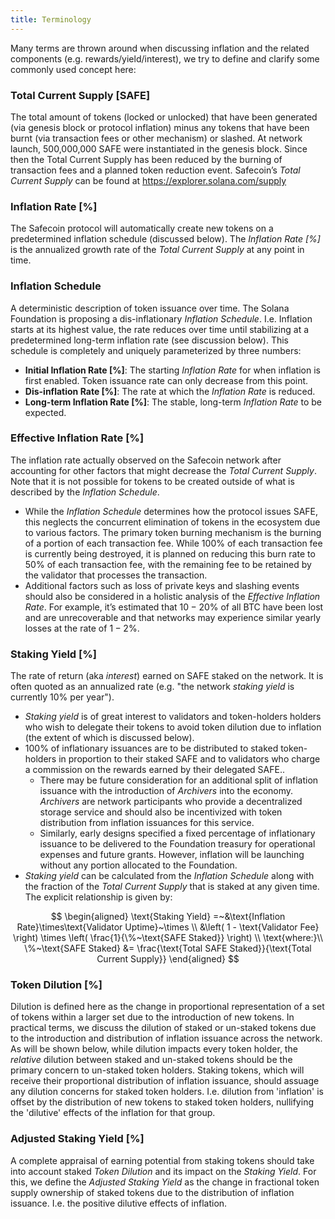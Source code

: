 ```yaml
---
title: Terminology
---
```



Many terms are thrown around when discussing inflation and the related components (e.g. rewards/yield/interest), we try to define and clarify some commonly used concept here:

### Total Current Supply [SAFE]
The total amount of tokens (locked or unlocked) that have been generated (via genesis block or protocol inflation) minus any tokens that have been burnt (via transaction fees or other mechanism) or slashed. At network launch, 500,000,000 SAFE were instantiated in the genesis block. Since then the Total Current Supply has been reduced by the burning of transaction fees and a planned token reduction event. Safecoin’s *Total Current Supply* can be found at https://explorer.solana.com/supply


### Inflation Rate [%]
The Safecoin protocol will automatically create new tokens on a predetermined inflation schedule (discussed below). The *Inflation Rate [%]* is the annualized growth rate of the *Total Current Supply* at any point in time.


### Inflation Schedule
A deterministic description of token issuance over time. The Solana Foundation is proposing a dis-inflationary *Inflation Schedule*. I.e. Inflation starts at its highest value, the rate reduces over time until stabilizing at a predetermined long-term inflation rate (see discussion below). This schedule is completely and uniquely parameterized by three numbers:

- **Initial Inflation Rate [%]**: The starting *Inflation Rate* for when inflation is first enabled. Token issuance rate can only decrease from this point.
- **Dis-inflation Rate [%]**: The rate at which the *Inflation Rate* is reduced.
- **Long-term Inflation Rate [%]**: The stable, long-term *Inflation Rate* to be expected.


### Effective Inflation Rate [%]

The inflation rate actually observed on the Safecoin network after accounting for other factors that might decrease the *Total Current Supply*. Note that it is not possible for tokens to be created outside of what is described by the *Inflation Schedule*.

- While the *Inflation Schedule* determines how the protocol issues SAFE, this neglects the concurrent elimination of tokens in the ecosystem due to various factors. The primary token burning mechanism is the burning of a portion of each transaction fee. While $100\%$ of each transaction fee is currently being destroyed, it is planned on reducing this burn rate to $50\%$ of each transaction fee, with the remaining fee to be retained by the validator that processes the transaction.
- Additional factors such as loss of private keys and slashing events should also be considered in a holistic analysis of the *Effective Inflation Rate*. For example, it’s estimated that $10-20\%$ of all BTC have been lost and are unrecoverable and that networks may experience similar yearly losses at the rate of $1-2\%$.

### Staking Yield [%]
The rate of return (aka *interest*) earned on SAFE staked on the network. It is often quoted as an annualized rate (e.g. "the network *staking yield* is currently $10\%$ per year").
- *Staking yield* is of great interest to validators and token-holders holders who wish to delegate their tokens to avoid token dilution due to inflation (the extent of which is discussed below).
- $100\%$ of inflationary issuances are to be distributed to staked token-holders in proportion to their staked SAFE and to validators who charge a commission on the rewards earned by their delegated SAFE..
    - There may be future consideration for an additional split of inflation issuance with the introduction of *Archivers* into the economy. *Archivers* are network participants who provide a decentralized storage service and should also be incentivized with token distribution from inflation issuances for this service.
	- Similarly, early designs specified a fixed percentage of inflationary issuance to be delivered to the Foundation treasury for operational expenses and future grants. However, inflation will be launching without any portion allocated to the Foundation.
- *Staking yield* can be calculated from the *Inflation Schedule* along with the fraction of the *Total Current Supply* that is staked at any given time. The explicit relationship is given by:

$$
\begin{aligned}
\text{Staking Yield} =~&\text{Inflation Rate}\times\text{Validator Uptime}~\times \\
&\left( 1 - \text{Validator Fee} \right) \times \left( \frac{1}{\%~\text{SAFE Staked}} \right) \\
\text{where:}\\
\%~\text{SAFE Staked} &= \frac{\text{Total SAFE Staked}}{\text{Total Current Supply}}
\end{aligned}
$$


### Token Dilution [%]

Dilution is defined here as the change in proportional representation of a set of tokens within a larger set due to the introduction of new tokens. In practical terms, we discuss the dilution of staked or un-staked tokens due to the introduction and distribution of inflation issuance across the network. As will be shown below, while dilution impacts every token holder, the *relative* dilution between staked and un-staked tokens should be the primary concern to un-staked token holders. Staking tokens, which will receive their proportional distribution of inflation issuance, should assuage any dilution concerns for staked token holders. I.e. dilution from 'inflation' is offset by the distribution of new tokens to staked token holders, nullifying the 'dilutive' effects of the inflation for that group.

### Adjusted Staking Yield [%]

A complete appraisal of earning potential from staking tokens should take into account staked *Token Dilution* and its impact on the *Staking Yield*. For this, we define the *Adjusted Staking Yield* as the change in fractional token supply ownership of staked tokens due to the distribution of inflation issuance. I.e. the positive dilutive effects of inflation.
